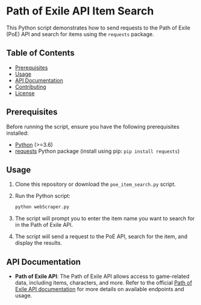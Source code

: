 # Path of Exile API Item Search

This Python script demonstrates how to send requests to the Path of Exile (PoE) API and search for items using the `requests` package.

## Table of Contents

- [Prerequisites](#prerequisites)
- [Usage](#usage)
- [API Documentation](#api-documentation)
- [Contributing](#contributing)
- [License](#license)

## Prerequisites

Before running the script, ensure you have the following prerequisites installed:

- [Python](https://www.python.org/) (>=3.6)
- [requests](https://pypi.org/project/requests/) Python package (install using pip: `pip install requests`)

## Usage

1. Clone this repository or download the `poe_item_search.py` script.

2. Run the Python script:

    ```bash
    python webScraper.py
    ```

3. The script will prompt you to enter the item name you want to search for in the Path of Exile API.

4. The script will send a request to the PoE API, search for the item, and display the results.

## API Documentation

- **Path of Exile API**: The Path of Exile API allows access to game-related data, including items, characters, and more. Refer to the official [Path of Exile API documentation](https://www.pathofexile.com/developer/docs/api-resources) for more details on available endpoints and usage.
